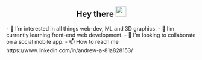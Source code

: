 <h2 align="center">
  Hey there <img src="https://media.giphy.com/media/hvRJCLFzcasrR4ia7z/giphy.gif" width="28">
</h2>
- 👀 I’m interested in all things web-dev, ML and 3D graphics.
- 🌱 I’m currently learning front-end web development.
- 💞️ I’m looking to collaborate on a social mobile app.
- 📫 How to reach me https://www.linkedin.com/in/andrew-a-81a828153/

<!---
andrew-app/andrew-app is a ✨ special ✨ repository because its `README.md` (this file) appears on your GitHub profile.
You can click the Preview link to take a look at your changes.
--->
